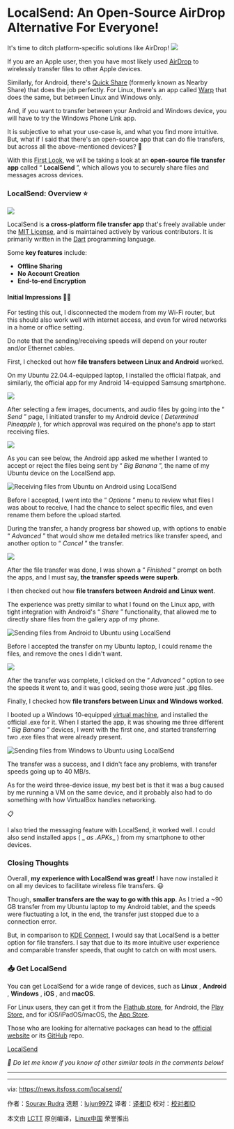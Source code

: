 [#]: subject: "LocalSend: An Open-Source AirDrop Alternative For Everyone!"
[#]: via: "https://news.itsfoss.com/localsend/"
[#]: author: "Sourav Rudra https://news.itsfoss.com/author/sourav/"
[#]: collector: "lujun9972/lctt-scripts-1705972010"
[#]: translator: " "
[#]: reviewer: " "
[#]: publisher: " "
[#]: url: " "

LocalSend: An Open-Source AirDrop Alternative For Everyone!
======
It's time to ditch platform-specific solutions like AirDrop!
[![][1]][2]

If you are an Apple user, then you have most likely used [AirDrop][3] to wirelessly transfer files to other Apple devices.

Similarly, for Android, there's [Quick Share][4] (formerly known as Nearby Share) that does the job perfectly. For Linux, there's an app called [Warp][5] that does the same, but between Linux and Windows only.

And, if you want to transfer between your Android and Windows device, you will have to try the Windows Phone Link app.

It is subjective to what your use-case is, and what you find more intuitive. But, what if I said that there's an open-source app that can do file transfers, but across all the above-mentioned devices? 🤔

With this [First Look][6], we will be taking a look at an **open-source** **file transfer app** called “ **LocalSend** ”, which allows you to securely share files and messages across devices.

### LocalSend: Overview ⭐

![][7]

LocalSend is **a cross-platform file transfer app** that's freely available under the [MIT License][8], and is maintained actively by various contributors. It is primarily written in the [Dart][9] programming language.

Some **key features** include:

  * **Offline Sharing**
  * **No Account Creation**
  * **End-to-end Encryption**



#### Initial Impressions 👨‍💻

For testing this out, I disconnected the modem from my Wi-Fi router, but this should also work well with internet access, and even for wired networks in a home or office setting.

Do note that the sending/receiving speeds will depend on your router and/or Ethernet cables.

First, I checked out how **file transfers between Linux and Android** worked.

On my Ubuntu 22.04.4-equipped laptop, I installed the official flatpak, and similarly, the official app for my Android 14-equipped Samsung smartphone.

![][10]

After selecting a few images, documents, and audio files by going into the “ _Send_ ” page, I initiated transfer to my Android device ( _Determined Pineapple_ ), for which approval was required on the phone's app to start receiving files.

![][11]

As you can see below, the Android app asked me whether I wanted to accept or reject the files being sent by “ _Big Banana_ ”, the name of my Ubuntu device on the LocalSend app.

![Receiving files from Ubuntu on Android using LocalSend][12]

Before I accepted, I went into the “ _Options_ ” menu to review what files I was about to receive, I had the chance to select specific files, and even rename them before the upload started.

During the transfer, a handy progress bar showed up, with options to enable “ _Advanced_ ” that would show me detailed metrics like transfer speed, and another option to “ _Cancel_ ” the transfer.

![][13]

After the file transfer was done, I was shown a “ _Finished_ ” prompt on both the apps, and I must say, **the transfer speeds were superb**.

I then checked out how **file transfers between Android and Linux went**.

The experience was pretty similar to what I found on the Linux app, with tight integration with Android's “ _Share_ ” functionality, that allowed me to directly share files from the gallery app of my phone.

![Sending files from Android to Ubuntu using LocalSend][14]

Before I accepted the transfer on my Ubuntu laptop, I could rename the files, and remove the ones I didn't want.

![][15]

After the transfer was complete, I clicked on the “ _Advanced_ ” option to see the speeds it went to, and it was good, seeing those were just .jpg files.

Finally, I checked how **file transfers between Linux and Windows worked**.

I booted up a Windows 10-equipped [virtual machine][16], and installed the official .exe for it. When I started the app, it was showing me three different “ _Big Banana_ ” devices, I went with the first one, and started transferring two .exe files that were already present.

![Sending files from Windows to Ubuntu using LocalSend][17]

The transfer was a success, and I didn't face any problems, with transfer speeds going up to 40 MB/s.

As for the weird three-device issue, my best bet is that it was a bug caused by me running a VM on the same device, and it probably also had to do something with how VirtualBox handles networking.

📋

I also tried the messaging feature with LocalSend, it worked well. I could also send installed apps ( _ _as .APKs__ ) from my smartphone to other devices.

### Closing Thoughts

Overall, **my experience with LocalSend was great!** I have now installed it on all my devices to facilitate wireless file transfers. 😃

Though, **smaller transfers are the way to go with this app**. As I tried a ~90 GB transfer from my Ubuntu laptop to my Android tablet, and the speeds were fluctuating a lot, in the end, the transfer just stopped due to a connection error.

But, in comparison to [KDE Connect][18], I would say that LocalSend is a better option for file transfers. I say that due to its more intuitive user experience and comparable transfer speeds, that ought to catch on with most users.

### 📥 Get LocalSend

You can get LocalSend for a wide range of devices, such as **Linux** , **Android** , **Windows** , **iOS** , and **macOS**.

For Linux users, they can get it from the [Flathub store][19], for Android, the [Play Store][20], and for iOS/iPadOS/macOS, the [App Store][21].

Those who are looking for alternative packages can head to the [official website][22] or its [GitHub][23] repo.

[LocalSend][22]

_💬 Do let me know if you know of other similar tools in the comments below!_

* * *

--------------------------------------------------------------------------------

via: https://news.itsfoss.com/localsend/

作者：[Sourav Rudra][a]
选题：[lujun9972][b]
译者：[译者ID](https://github.com/译者ID)
校对：[校对者ID](https://github.com/校对者ID)

本文由 [LCTT](https://github.com/LCTT/TranslateProject) 原创编译，[Linux中国](https://linux.cn/) 荣誉推出

[a]: https://news.itsfoss.com/author/sourav/
[b]: https://github.com/lujun9972
[1]: https://news.itsfoss.com/assets/images/pikapods-banner-v3.webp
[2]: https://www.pikapods.com/?utm_campaign=banner-2024-05&utm_source=itsfoss
[3]: https://support.apple.com/en-us/119857
[4]: https://support.google.com/android/answer/9286773?hl=en
[5]: https://news.itsfoss.com/warp-file-sharing/
[6]: https://news.itsfoss.com/tag/first-look/
[7]: https://news.itsfoss.com/content/images/2024/07/LocalSend_a.png
[8]: https://opensource.org/license/mit
[9]: https://dart.dev/
[10]: https://news.itsfoss.com/content/images/2024/07/LocalSend_b.png
[11]: https://news.itsfoss.com/content/images/2024/07/LocalSend_c.png
[12]: https://news.itsfoss.com/content/images/2024/07/local-send-android-screenhots.jpg
[13]: https://news.itsfoss.com/content/images/2024/07/LocalSend_h.png
[14]: https://news.itsfoss.com/content/images/2024/07/localsend-android-2.jpg
[15]: https://news.itsfoss.com/content/images/2024/07/LocalSend_m.png
[16]: https://itsfoss.com/virtual-machine/
[17]: https://news.itsfoss.com/content/images/2024/07/LocalSend_n.png
[18]: https://kdeconnect.kde.org/
[19]: https://flathub.org/apps/org.localsend.localsend_app
[20]: https://play.google.com/store/apps/details?id=org.localsend.localsend_app
[21]: https://apps.apple.com/us/app/localsend/id1661733229
[22]: https://localsend.org/download
[23]: https://github.com/localsend/localsend/
